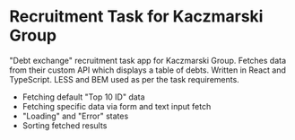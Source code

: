 # Recruitment Task for Kaczmarski Group

"Debt exchange" recruitment task app for Kaczmarski Group. Fetches data from their custom API which displays a table of debts. Written in React and TypeScript. LESS and BEM used as per the task requirements.

- Fetching default "Top 10 ID" data
- Fetching specific data via form and text input fetch
- "Loading" and "Error" states
- Sorting fetched results
